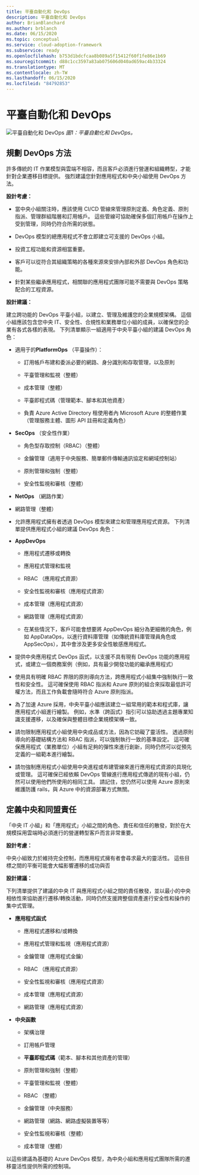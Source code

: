 ```yaml
---
title: 平臺自動化和 DevOps
description: 平臺自動化和 DevOps
author: BrianBlanchard
ms.author: brblanch
ms.date: 06/15/2020
ms.topic: conceptual
ms.service: cloud-adoption-framework
ms.subservice: ready
ms.openlocfilehash: b753d1bdcfcaa8b089a5f15412f60f1fe86e1b69
ms.sourcegitcommit: d88c1cc3597a83ab075606d040ad659ac4b33324
ms.translationtype: MT
ms.contentlocale: zh-TW
ms.lasthandoff: 06/15/2020
ms.locfileid: "84792853"
---
```

# <a name="platform-automation-and-devops"></a>平臺自動化和 DevOps

![平臺自動化和 DevOps ](./media/DevOps.png)
 _圖1：平臺自動化和 DevOps。_

## <a name="planning-for-a-devops-approach"></a>規劃 DevOps 方法

許多傳統的 IT 作業模型與雲端不相容，而且客戶必須進行營運和組織轉型，才能針對企業遷移目標提供。 強烈建議您針對應用程式和中央小組使用 DevOps 方法。

**設計考慮：**

- 當中央小組關注時，應該使用 CI/CD 管線來管理原則定義、角色定義、原則指派、管理群組階層和訂用帳戶。 這些管線可協助確保多個訂用帳戶在操作上受到管理，同時仍符合所需的狀態。

- DevOps 模型的總應用程式不會立即建立可支援的 DevOps 小組。

- 投資工程功能和資源相當重要。

- 客戶可以從符合其組織策略的各種來源來安排內部和外部 DevOps 角色和功能。

- 針對某些繼承應用程式，相關聯的應用程式團隊可能不需要與 DevOps 策略配合的工程資源。

<!-- cSpell:ignore PlatformOps SecOps NetOps AppDevOps AppDataOps AppSecOps -->

**設計建議：**

建立跨功能的 DevOps 平臺小組，以建立、管理及維護您的企業規模架構。 這個小組應該包含您中央 IT、安全性、合規性和業務單位小組的成員，以確保您的企業有各式各樣的表現。 下列清單顯示一組適用于中央平臺小組的建議 DevOps 角色：

- 適用于的**PlatformOps** （平臺操作）：

  - 訂用帳戶布建和委派必要的網路、身分識別和存取管理，以及原則

  - 平臺管理和監視（整體）

  - 成本管理（整體）

  - 平臺即程式碼（管理範本、腳本和其他資產）

  - 負責 Azure Active Directory 租使用者內 Microsoft Azure 的整體作業（管理服務主體、圖形 API 註冊和定義角色）

- **SecOps** （安全性作業）

  - 角色型存取控制（RBAC）（整體）

  - 金鑰管理（適用于中央服務、簡單郵件傳輸通訊協定和網域控制站）

  - 原則管理和強制（整體）

  - 安全性監視和審核（整體）

- **NetOps** （網路作業）

- 網路管理（整體）

- 允許應用程式擁有者透過 DevOps 模型來建立和管理應用程式資源。 下列清單提供應用程式小組的建議 DevOps 角色：

- **AppDevOps**

  - 應用程式遷移或轉換

  - 應用程式管理和監視

  - RBAC （應用程式資源）

  - 安全性監視和審核（應用程式資源）

  - 成本管理（應用程式資源）

  - 網路管理（應用程式資源）

  - 在某些情況下，客戶可能會想要將 AppDevOps 細分為更細微的角色，例如 AppDataOps，以進行資料庫管理（如傳統資料庫管理員角色或 AppSecOps），其中會涉及更多安全性敏感應用程式。

- 提供中央應用程式 DevOps 函式，以支援不具有現有 DevOps 功能的應用程式，或建立一個商務案例（例如，具有最少開發功能的繼承應用程式）

- 使用具有明確 RBAC 界限的原則導向方法，跨應用程式小組集中強制執行一致性和安全性。 這可確保使用 RBAC 指派和 Azure 原則的組合來採取最低許可權方法，而且工作負載會隨時符合 Azure 原則指派。

- 為了加速 Azure 採用，中央平臺小組應該建立一組常用的範本和程式庫，讓應用程式小組進行繪製。
例如，水準（跨函式）指引可以協助透過主題專業知識支援遷移，以及確保與整體目標企業規模架構一致。

- 請勿限制應用程式小組使用中央成品或方法，因為它妨礙了靈活性。 透過原則導向的基礎結構方法和 RBAC 指派，可以強制執行一致的基準設定。 這可確保應用程式（業務單位）小組有足夠的彈性來進行創新，同時仍然可以從預先定義的一組範本進行繪製。

- 請勿強制應用程式小組使用中央進程或布建管線來進行應用程式資源的具現化或管理。 這可確保已經依賴 DevOps 管線進行應用程式傳遞的現有小組，仍然可以使用他們所使用的相同工具。 請記住，您仍然可以使用 Azure 原則來維護防護 rails，與 Azure 中的資源部署方式無關。

## <a name="define-central-and-federated-responsibilities"></a>定義中央和同盟責任

「中央 IT 小組」和「應用程式」小組之間的角色、責任和信任的散發，對於在大規模採用雲端時必須進行的營運轉型客戶而言非常重要。

**設計考慮：**

中央小組致力於維持完全控制，而應用程式擁有者會尋求最大的靈活性。 這些目標之間的平衡可能會大幅影響遷移的成功與否

**設計建議：**

下列清單提供了建議的中央 IT 與應用程式小組之間的責任散發，並以最小的中央相依性來協助進行遷移/轉換活動，同時仍然支援跨整個資產進行安全性和操作的集中式管理。

- **應用程式函式**

  - 應用程式遷移和/或轉換

  - 應用程式管理和監視（應用程式資源）

  - 金鑰管理（應用程式金鑰）

  - RBAC （應用程式資源）

  - 安全性監視和審核（應用程式資源）

  - 成本管理（應用程式資源）

  - 網路管理（應用程式資源）

- **中央函數**

  - 架構治理

  - 訂用帳戶管理

  - **平臺即程式碼**（範本、腳本和其他資產的管理）

  - 原則管理和強制（整體）

  - 平臺管理和監視（整體）

  - RBAC （整體）

  - 金鑰管理（中央服務）

  - 網路管理（網路、網路虛擬裝置等等）

  - 安全性監視和審核（整體）

  - 成本管理（整體）

以這些建議為基礎的 Azure DevOps 模型，為中央小組和應用程式團隊所需的遷移靈活性提供所需的控制項。
